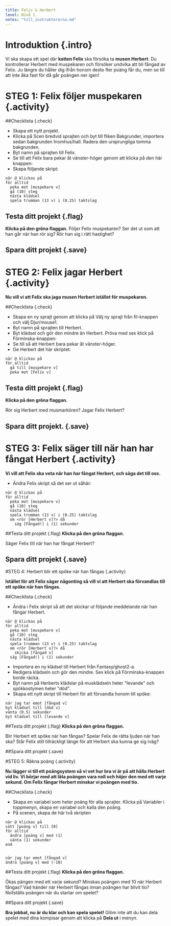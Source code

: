 ```yaml
---
title: Felix & Herbert
level: Nivå 1
notes: "till_instruktorerna.md"
---
```


# Introduktion {.intro}

Vi ska skapa ett spel där __katten Felix__ ska försöka ta __musen Herbert__. Du kontrollerar Herbert med muspekaren och försöker undvika att bli fångad av Felix. Ju längre du håller dig ifrån honom desto fler poäng får du, men se till att inte åka fast för då går poängen ner igen!

# STEG 1: Felix följer muspekaren {.activity}

##Checklista {.check}

+ Skapa ett nytt projekt.
+ Klicka på Scen bredvid sprajten och byt till fliken Bakgrunder, importera sedan bakgrunden Inomhus/hall. Radera den ursprungliga tomma bakgrunden.
+ Byt namn på sprajten till Felix.
+ Se till att Felix bara pekar åt vänster-höger genom att klicka på den här knappen:
+ Skapa följande skript:

```blocks
när @ klickas på
för alltid
  peka mot [muspekare v]
  gå (10) steg
  nästa klädsel
  spela trumman (13 v) i (0.25) taktslag
```
    
## Testa ditt projekt {.flag}
__Klicka på den gröna flaggan.__
Följer Felix muspekaren? Ser det ut som att han går när han rör sig? Rör han sig i rätt hastighet?

## Spara ditt projekt {.save}

# STEG 2: Felix jagar Herbert {.activity}

__Nu vill vi att Felix ska jaga musen Herbert istället för muspekaren.__

##Checklista {.check}

+ Skapa en ny sprajt genom att klicka på Välj ny sprajt från fil-knappen och välj Djur/mouse1.
+ Byt namn på sprajten till Herbert.
+ Byt klädsel och gör den mindre än Herbert.
Pröva med sex klick på Förminska-knappen:
+ Se till så att Herbert bara pekar åt vänster-höger.
+ Ge Herbert det här skriptet:

```blocks
när @ klickas på
för alltid
  gå till [muspekare v]
  peka mot [Felix v]
```

## Testa ditt projekt {.flag}
__Klicka på den gröna flaggan.__

Rör sig Herbert med musmarkören? Jagar Felix Herbert?

## Spara ditt projekt. {.save}

# STEG 3: Felix säger till när han har fångat Herbert {.activity}

__Vi vill att Felix ska veta när han har fångat Herbert, och säga det till oss.__


+ Ändra Felix skript så det ser ut såhär:

```blocks
när @ klickas på
för alltid
  peka mot [muspekare v]
  gå (10) steg
  nästa klädsel
  spela trumman (13 v) i (0.25) taktslag
  om <rör [Herbert v]?> då
    säg [Fångad!] i (1) sekunder
```

##Testa ditt projekt {.flag}
__Klicka på den gröna flaggan.__

Säger Felix till när han har fångat Herbert?

## Spara ditt projekt {.save}

#STEG 4: Herbert blir ett spöke när han fångas {.activity}

__Istället för att Felix säger någonting så vill vi att Herbert ska förvandlas till ett spöke när han fångas.__

##Checklista {.check}

+ Ändra i Felix skript så att det skickar ut följande meddelande när han fångar Herbert.

```blocks
när @ klickas på
för alltid
  peka mot [muspekare v]
  gå (10) steg
  nästa klädsel
  spela trumman (13 v) i (0.25) taktslag
  om <rör [Herbert v]?> då
    skicka [fångad v]
  säg [Fångad!] i (1) sekunder
```

+ Importera en ny klädsel till Herbert från Fantasy/ghost2-a.
+ Redigera klädseln och gör den mindre.
Sex klick på Förminska-knappen borde räcka.
+ Byt namn på Herberts klädslar på musklädseln heter "levande" och spökkostymen heter "död".
+ Skapa ett nytt skript till Herbert för att förvandla honom till spöke:

```blocks
när jag tar emot [fångad v]
byt klädsel till [död v]
vänta (0.5) sekunder
byt klädsel till [levande v]
```
  
##Testa ditt projekt {.flag}
__Klicka på den gröna flaggan.__

Blir Herbert ett spöke när han fångas?
Spelar Felix de rätta ljuden när han ska?
Står Felix still tillräckligt länge för att Herbert ska kunna ge sig iväg?

##Spara ditt projekt {.save}

#STEG 5: Räkna poäng {.activity}

__Nu lägger vi till ett poängsystem så vi vet hur bra vi är på att hålla Herbert vid liv.
Vi börjar med att låta poängen vara noll och höjer den med ett varje sekund. Om Felix fångar Herbert minskar vi poängen med tio.__

##Checklista {.check}

+ Skapa en variabel som heter poäng för alla sprajter. Klicka på Variabler i toppmenyn, skapa en variabel och kalla den poäng.
+ På scenen, skapa de här två skripten

```blocks
när @ klickas på
sätt [poäng v] till [0]
för alltid
  ändra [poäng v] med (1)
  vänta (1) sekunder
end


när jag tar emot [fångad v]
ändra [poäng v] med (-10)
```
  
##Testa ditt projekt {.flag}
__Klicka på den gröna flaggan.__

Ökas pängen med ett varje sekund?
Minskas poängen med 10 när Herbert fångas?
Vad händer när Herbert fångas innan poängen har blivit tio? Nollställs poängen när du startar om spelet?

##Spara ditt projekt {.save}

__Bra jobbat, nu är du klar och kan spela spelet!__
Glöm inte att du kan dela spelet med dina kompisar genom att klicka på __Dela ut__ i menyn.